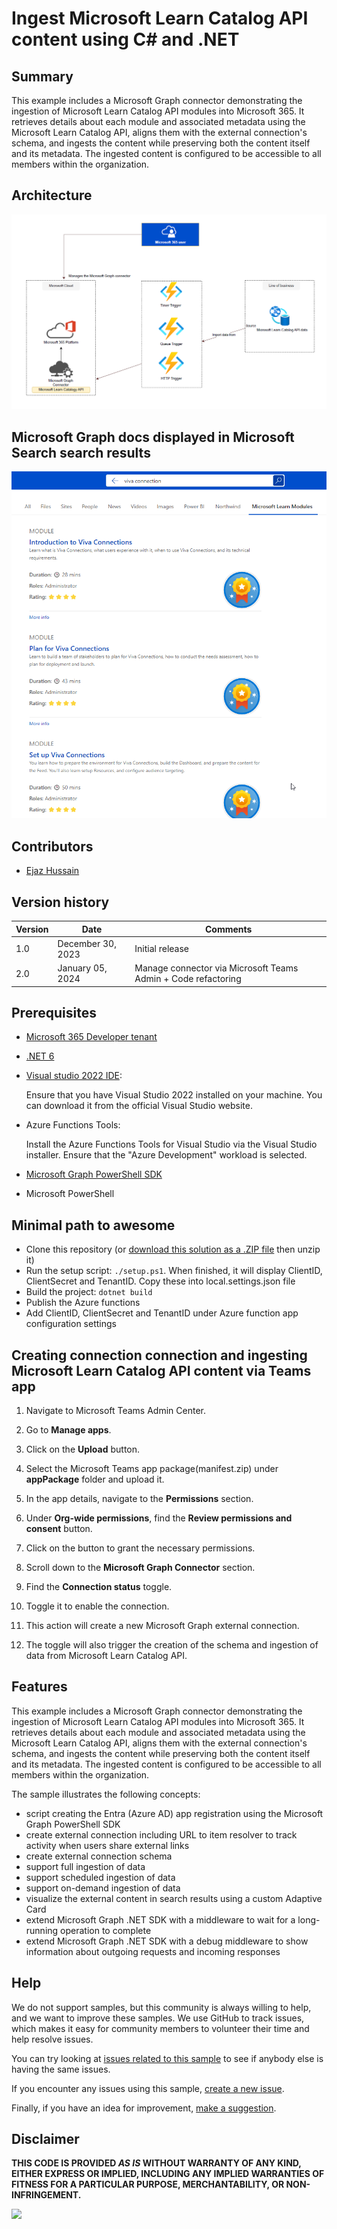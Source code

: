 # Ingest Microsoft Learn Catalog API content using C# and .NET

## Summary

This example includes a Microsoft Graph connector demonstrating the ingestion of Microsoft Learn Catalog API modules into Microsoft 365. It retrieves details about each module and associated metadata using the Microsoft Learn Catalog API, aligns them with the external connection's schema, and ingests the content while preserving both the content itself and its metadata. The ingested content is configured to be accessible to all members within the organization.

## Architecture

![Microsoft Learn Catalog API Connector](./assets/LearnCatalogConnector-architecture.png "Microsoft Learn Catalog API Connector")


## Microsoft Graph docs displayed in Microsoft Search search results

![Microsoft Graph docs displayed in Microsoft Search search results](./assets/LearnCatalogConnector-results.png "Microsoft Learn Modules in Search")

## Contributors

- [Ejaz Hussain](https://github.com/ejazhussain)

## Version history

Version|Date|Comments
-------|----|--------
1.0|December 30, 2023|Initial release
2.0|January 05, 2024 |Manage connector via Microsoft Teams Admin + Code refactoring 

## Prerequisites
  
- [Microsoft 365 Developer tenant](https://developer.microsoft.com/microsoft-365/dev-program)
- [.NET 6](https://dotnet.microsoft.com/download/dotnet/6.0)

- [Visual studio 2022 IDE](https://visualstudio.microsoft.com/):

  Ensure that you have Visual Studio 2022 installed on your machine. You can download it from the official Visual Studio website.

- Azure Functions Tools:

  Install the Azure Functions Tools for Visual Studio via the Visual Studio installer. Ensure that the "Azure Development" workload is selected.
  
- [Microsoft Graph PowerShell SDK](https://learn.microsoft.com/powershell/microsoftgraph/installation?view=graph-powershell-1.0)

- Microsoft PowerShell

## Minimal path to awesome

- Clone this repository (or [download this solution as a .ZIP file](https://pnp.github.io/download-partial/?url=https://github.com/pnp/graph-connectors-samples/tree/main/samples/dotnet-csharp-learncatalogconnector) then unzip it)
- Run the setup script: `./setup.ps1`. When finished, it will display ClientID, ClientSecret and TenantID. Copy these into local.settings.json file
- Build the project: `dotnet build`  
- Publish the Azure functions
- Add ClientID, ClientSecret and TenantID under Azure function app configuration settings

## Creating connection connection and ingesting Microsoft Learn Catalog API content via Teams app

1. Navigate to Microsoft Teams Admin Center.

2. Go to **Manage apps**.

3. Click on the **Upload** button.

4. Select the Microsoft Teams app package(manifest.zip) under **appPackage** folder and upload it.

5. In the app details, navigate to the **Permissions** section.

6. Under **Org-wide permissions**, find the **Review permissions and consent** button.

7. Click on the button to grant the necessary permissions.

8. Scroll down to the **Microsoft Graph Connector** section.

9. Find the **Connection status** toggle.

10. Toggle it to enable the connection.

11. This action will create a new Microsoft Graph external connection.

12. The toggle will also trigger the creation of the schema and ingestion of data from Microsoft Learn Catalog API.


## Features


This example includes a Microsoft Graph connector demonstrating the ingestion of Microsoft Learn Catalog API modules into Microsoft 365. It retrieves details about each module and associated metadata using the Microsoft Learn Catalog API, aligns them with the external connection's schema, and ingests the content while preserving both the content itself and its metadata. The ingested content is configured to be accessible to all members within the organization.

The sample illustrates the following concepts:

- script creating the Entra (Azure AD) app registration using the Microsoft Graph PowerShell SDK
- create external connection including URL to item resolver to track activity when users share external links
- create external connection schema
- support full ingestion of data
- support scheduled ingestion of data
- support on-demand ingestion of data
- visualize the external content in search results using a custom Adaptive Card
- extend Microsoft Graph .NET SDK with a middleware to wait for a long-running operation to complete
- extend Microsoft Graph .NET SDK with a debug middleware to show information about outgoing requests and incoming responses

## Help

We do not support samples, but this community is always willing to help, and we want to improve these samples. We use GitHub to track issues, which makes it easy for  community members to volunteer their time and help resolve issues.

You can try looking at [issues related to this sample](https://github.com/pnp/graph-connectors-samples/issues?q=label%3A%22sample%3A%dotnet-csharp-graphdocs%22) to see if anybody else is having the same issues.

If you encounter any issues using this sample, [create a new issue](https://github.com/pnp/graph-connectors-samples/issues/new).

Finally, if you have an idea for improvement, [make a suggestion](https://github.com/pnp/graph-connectors-samples/issues/new).

## Disclaimer

**THIS CODE IS PROVIDED *AS IS* WITHOUT WARRANTY OF ANY KIND, EITHER EXPRESS OR IMPLIED, INCLUDING ANY IMPLIED WARRANTIES OF FITNESS FOR A PARTICULAR PURPOSE, MERCHANTABILITY, OR NON-INFRINGEMENT.**

![](https://m365-visitor-stats.azurewebsites.net/SamplesGallery/pnp-graph-connector-dotnet-csharp-graphdocs)
